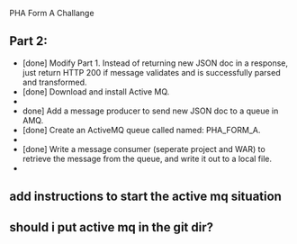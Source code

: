 PHA Form A Challange



## Part 2:

- [done] Modify Part 1. Instead of returning new JSON doc in a response, just return HTTP 200 if message validates and is
successfully parsed and transformed.
- [done] Download and install Active MQ.
- 
- done] Add a message producer to send new JSON doc to a queue in AMQ. 
- [done] Create an ActiveMQ queue called named: PHA_FORM_A.
- 
- [done] Write a message consumer (seperate project and WAR) to retrieve the message from the queue, and
write it out to a local file.
- 
## add instructions to start the active mq situation
## should i put active mq in the git dir?